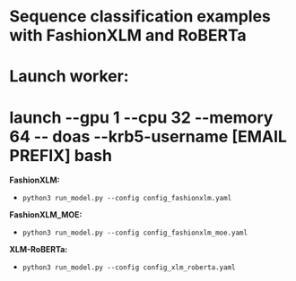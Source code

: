 # Sequence classification examples with FashionXLM and RoBERTa

# Launch worker:
# launch --gpu 1 --cpu 32 --memory 64 -- doas --krb5-username [EMAIL PREFIX] bash

**FashionXLM:**
- `python3 run_model.py --config config_fashionxlm.yaml`

**FashionXLM_MOE:**
- `python3 run_model.py --config config_fashionxlm_moe.yaml`

**XLM-RoBERTa:**
- `python3 run_model.py --config config_xlm_roberta.yaml`
